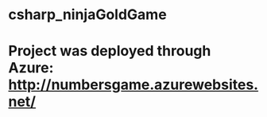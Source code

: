# csharp_ninjaGoldGame


# Project was deployed through Azure: http://numbersgame.azurewebsites.net/
